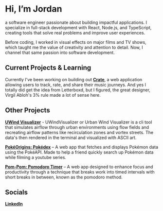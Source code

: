 # Hi, I’m Jordan

a software engineer passionate about building impactful applications. I specialize in full-stack development with React, Node.js, and TypeScript, creating tools that solve real problems and improve user experiences.

Before coding, I worked in visual effects on major films and TV shows, which taught me the value of creativity and attention to detail. Now, I channel that same passion into software development.

## Current Projects & Learning

Currently I've been working on building out **[Crate](https://github.com/jwalker-swe/crate)**, a web application allowing users to track, rate, and share their music journeys. And yes I totally did get the idea from Letterboxd, but I figured, the great designer, Virgil Abloh's 3% rule made a lot of sense here.

## Other Projects
**[UWind Visualizer](https://github.com/jwalker-swe/UWindVisualizer)** - UWindVisualizer or Urban Wind Visualizer is a cli tool that simulates airflow through urban environments using flow fields and recreating airflow patterns like recirculation zones and vortex streets. The data's then rendered in the terminal and visualized with ASCII art. 

**[PokéOrigins: Pokédex](https://pokedex-jalq.onrender.com/)** – A web app that fetches and displays Pokémon data using the PokéAPI. Made to help a friend quickly search up Pokémon data while filming a youtube series.

**[Pom-Pom: Pomodoro Timer](https://github.com/jwalker-swe/pom-pom)** – A web app designed to enhance focus and productivity through a technique that breaks work into timed intervals with short breaks in between, known as the pomodoro method.

## Socials
**[LinkedIn](https://www.linkedin.com/in/jwalkerfx)**
